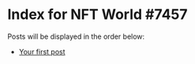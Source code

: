 # Index for NFT World #7457
Posts will be displayed in the order below:

- [Your first post](./001-first.md)

